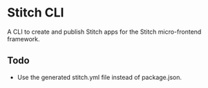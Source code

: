 # Stitch CLI

A CLI to create and publish Stitch apps for the Stitch micro-frontend framework.

## Todo

- Use the generated stitch.yml file instead of package.json.
